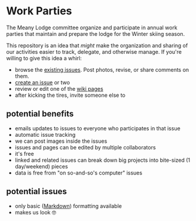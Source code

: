 # Work Parties

The Meany Lodge committee organize and participate in annual work parties that maintain and prepare the lodge for the Winter skiing season.

This repository is an idea that _might_ make the organization and sharing of our activities easier to track, delegate, and otherwise manage. If you're willing to give this idea a whirl:

- browse the [existing issues](https://github.com/MeanyLodge/Committee/issues). Post photos, revise, or share comments on them.
- [create an issue](https://github.com/MeanyLodge/Committee/issues/new) or two
- review or edit one of the [wiki pages](https://github.com/MeanyLodge/Committee/wiki)
- after kicking the tires, invite someone else to


## potential benefits

- emails updates to issues to everyone who participates in that issue
- automatic issue tracking
- we can post images inside the issues
- issues and pages can be edited by multiple collaborators
- it's free
- linked and related issues can break down big projects into bite-sized (1 day/weekend) pieces
- data is free from "on so-and-so's computer" issues

## potential issues

- only basic ([Markdown](https://github.github.com/gfm/)) formatting available
- makes us look 🤓
